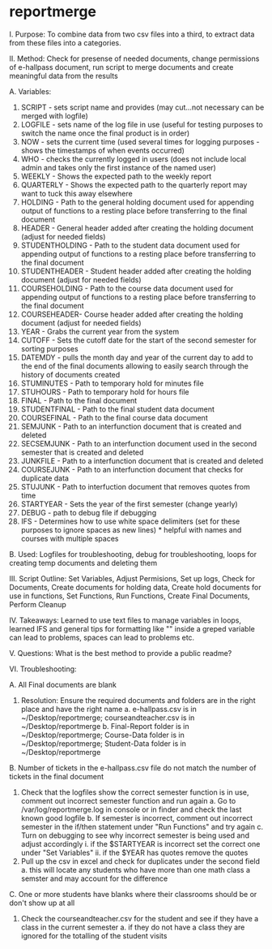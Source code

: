 # reportmerge
I. Purpose: To combine data from two csv files into a third, to extract data from these files into a categories.

II. Method: Check for presense of needed documents, change permissions of e-hallpass document, run script to merge documents and create meaningful data from the results

A. Variables: 
1. SCRIPT - sets script name and provides (may cut...not necessary can be merged with logfile)
2. LOGFILE - sets name of the log file in use (useful for testing purposes to switch the name once the final product is in order)
3. NOW - sets the current time (used several times for logging purposes - shows the timestamps of when events occurred)
4. WHO - checks the currently logged in users (does not include local admin and takes only the first instance of the named user)
5. WEEKLY - Shows the expected path to the weekly report
6. QUARTERLY - Shows the expected path to the quarterly report may want to tuck this away elsewhere
7. HOLDING - Path to the general holding document used for appending output of functions to a resting place before transferring to the final document
8. HEADER - General header added after creating the holding document (adjust for needed fields)
9. STUDENTHOLDING - Path to the student data document used for appending output of functions to a resting place before transferring to the final document
10. STUDENTHEADER - Student header added after creating the holding document (adjust for needed fields)
11. COURSEHOLDING - Path to the course data document used for appending output of functions to a resting place before transferring to the final document
12. COURSEHEADER- Course header added after creating the holding document (adjust for needed fields)
13. YEAR - Grabs the current year from the system
14. CUTOFF - Sets the cutoff date for the start of the second semester for sorting purposes
15. DATEMDY - pulls the month day and year of the current day to add to the end of the final documents allowing to easily search through the history of documents created
16. STUMINUTES - Path to temporary hold for minutes file
17. STUHOURS - Path to temporary hold for hours file
18. FINAL - Path to the final document
19. STUDENTFINAL - Path to the final student data document
20. COURSEFINAL - Path to the final course data document
21. SEMJUNK - Path to an interfunction document that is created and deleted
22. SECSEMJUNK - Path to an interfunction document used in the second semester that is created and deleted
23. JUNKFILE - Path to a interfunction document that is created and deleted
24. COURSEJUNK - Path to an interfunction document that checks for duplicate data
25. STUJUNK - Path to interfuction document that removes quotes from time
26. STARTYEAR - Sets the year of the first semester (change yearly)
27. DEBUG - path to debug file if debugging
28. IFS - Determines how to use white space delimiters (set for these purposes to ignore spaces as new lines) * helpful with names and courses with multiple spaces

B. Used: Logfiles for troubleshooting, debug for troubleshooting, loops for creating temp documents and deleting them

III. Script Outline: Set Variables, Adjust Permisions, Set up logs, Check for Documents, Create documents for holding data, Create hold documents for use in functions, Set Functions, Run Functions, Create Final Documents, Perform Cleanup

IV. Takeaways: Learned to use text files to manage variables in loops, learned IFS and general tips for formatting like "" inside a greped variable can lead to problems, spaces can lead to problems etc. 

V. Questions: What is the best method to provide a public readme?

VI. Troubleshooting: 

A. All Final documents are blank
  1. Resolution: Ensure the required documents and folders are in the right place and have the right name
    a. e-hallpass.csv is in ~/Desktop/reportmerge; courseandteacher.csv is in ~/Desktop/reportmerge
    b. Final-Report folder is in ~/Desktop/reportmerge; Course-Data folder is in ~/Desktop/reportmerge; Student-Data folder is in ~/Desktop/reportmerge
  
B. Number of tickets in the e-hallpass.csv file do not match the number of tickets in the final document
  1. Check that the logfiles show the correct semester function is in use, comment out incorrect semester function and run again
    a. Go to /var/log/reportmerge.log in console or in finder and check the last known good logfile
    b. If semester is incorrect, comment out incorrect semester in the if/then statement under "Run Functions" and try again
    c. Turn on debugging to see why incorrect semester is being used and adjust accordingly
      i. if the $STARTYEAR is incorrect set the correct one under "Set Variables"
      ii. if the $YEAR has quotes remove the quotes
  2. Pull up the csv in excel and check for duplicates under the second field
    a. this will locate any students who have more than one math class a semster and may account for the difference
    
C. One or more students have blanks where their classrooms should be or don't show up at all
  1. Check the courseandteacher.csv for the student and see if they have a class in the current semester
    a. if they do not have a class they are ignored for the totalling of the student visits
